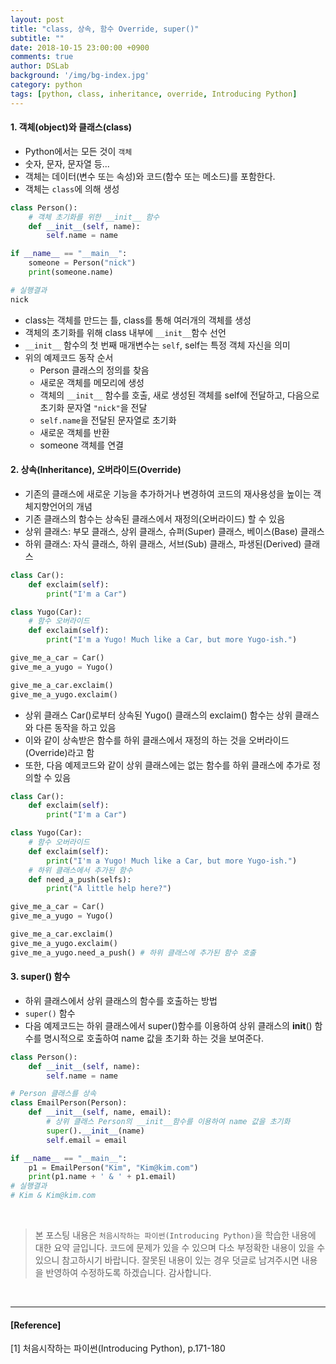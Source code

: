 ```yaml
---
layout: post
title: "class, 상속, 함수 Override, super()"
subtitle: ""
date: 2018-10-15 23:00:00 +0900
comments: true
author: DSLab
background: '/img/bg-index.jpg'
category: python
tags: [python, class, inheritance, override, Introducing Python]
---
```


#### 1. 객체(object)와 클래스(class)
  - Python에서는 모든 것이 `객체`
  - 숫자, 문자, 문자열 등...
  - 객체는 데이터(변수 또는 속성)와 코드(함수 또는 메소드)를 포함한다.
  - 객체는 `class`에 의해 생성

```python
class Person():
    # 객체 초기화를 위한 __init__ 함수
    def __init__(self, name):
        self.name = name

if __name__ == "__main__":
    someone = Person("nick")
    print(someone.name)

# 실행결과
nick
```
  - class는 객체를 만드는 틀, class를 통해 여러개의 객체를 생성
  - 객체의 초기화를 위해 class 내부에 `__init__`함수 선언
  - `__init__` 함수의 첫 번째 매개변수는 `self`, self는 특정 객체 자신을 의미
  - 위의 예제코드 동작 순서
    - Person 클래스의 정의를 찾음
    - 새로운 객체를 메모리에 생성
    - 객체의 `__init__` 함수를 호출, 새로 생성된 객체를 self에 전달하고, 다음으로 초기화 문자열 `"nick"`을 전달
    - `self.name`을 전달된 문자열로 초기화
    - 새로운 객체를 반환
    - someone 객체를 연결

#### 2. 상속(Inheritance), 오버라이드(Override)
  - 기존의 클래스에 새로운 기능을 추가하거나 변경하여 코드의 재사용성을 높이는 객체지향언어의 개념
  - 기존 클래스의 함수는 상속된 클래스에서 재정의(오버라이드) 할 수 있음
  - 상위 클래스: 부모 클래스, 상위 클래스, 슈퍼(Super) 클래스, 베이스(Base) 클래스
  - 하위 클래스: 자식 클래스, 하위 클래스, 서브(Sub) 클래스, 파생된(Derived) 클래스

```python
class Car():
    def exclaim(self):
        print("I'm a Car")

class Yugo(Car):
    # 함수 오버라이드
    def exclaim(self):
        print("I'm a Yugo! Much like a Car, but more Yugo-ish.")

give_me_a_car = Car()
give_me_a_yugo = Yugo()

give_me_a_car.exclaim()
give_me_a_yugo.exclaim()
```

  - 상위 클래스 Car()로부터 상속된 Yugo() 클래스의 exclaim() 함수는 상위 클래스와 다른 동작을 하고 있음
  - 이와 같이 상속받은 함수를 하위 클래스에서 재정의 하는 것을 오버라이드(Override)라고 함
  - 또한, 다음 예제코드와 같이 상위 클래스에는 없는 함수를 하위 클래스에 추가로 정의할 수 있음

```python
class Car():
    def exclaim(self):
        print("I'm a Car")

class Yugo(Car):
    # 함수 오버라이드
    def exclaim(self):
        print("I'm a Yugo! Much like a Car, but more Yugo-ish.")
    # 하위 클래스에서 추가된 함수
    def need_a_push(selfs):
        print("A little help here?")

give_me_a_car = Car()
give_me_a_yugo = Yugo()

give_me_a_car.exclaim()
give_me_a_yugo.exclaim()
give_me_a_yugo.need_a_push() # 하위 클래스에 추가된 함수 호출
```

#### 3. super() 함수
  - 하위 클래스에서 상위 클래스의 함수를 호출하는 방법
  - `super()` 함수
  - 다음 예제코드는 하위 클래스에서 super()함수를 이용하여 상위 클래스의 __init__() 함수를 명시적으로 호출하여 name 값을 초기화 하는 것을 보여준다.

```python
class Person():
    def __init__(self, name):
        self.name = name

# Person 클래스를 상속
class EmailPerson(Person):
    def __init__(self, name, email):
        # 상위 클래스 Person의 __init__함수를 이용하여 name 값을 초기화
        super().__init__(name)
        self.email = email

if __name__ == "__main__":
    p1 = EmailPerson("Kim", "Kim@kim.com")
    print(p1.name + ' & ' + p1.email)
# 실행결과
# Kim & Kim@kim.com
```


<br>

>본 포스팅 내용은 `처음시작하는 파이썬(Introducing Python)`을 학습한 내용에 대한 요약 글입니다. 코드에 문제가 있을 수 있으며 다소 부정확한 내용이 있을 수 있으니 참고하시기 바랍니다. 잘못된 내용이 있는 경우 덧글로 남겨주시면 내용을 반영하여 수정하도록 하겠습니다. 감사합니다.

<br>

---

#### [Reference]

[1] 처음시작하는 파이썬(Introducing Python), p.171-180
